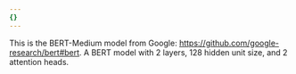```yaml
---
{}
---
```

This is the BERT-Medium model from Google: https://github.com/google-research/bert#bert. A BERT model with 2 layers, 128 hidden unit size, and 2 attention heads.